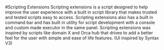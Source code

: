 #Scripting Extensions
Scripting extensions is a script designed to help improve the user experience with a built in script library that makes trusted and tested scripts easy to access. Scripting extensions also has a built in command bar and has built in utility for script development with a console and custom made executor in the same panel. Scripting extensions was inspired by scripts like domain X and Orca hub that drives to add a better feel for the user with simple and ease of life features. (UI inspired by Syntax V3)
